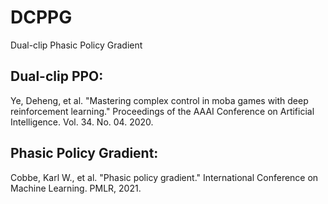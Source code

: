 # DCPPG
Dual-clip Phasic Policy Gradient

## Dual-clip PPO: 

Ye, Deheng, et al. "Mastering complex control in moba games with deep reinforcement learning." Proceedings of the AAAI Conference on Artificial Intelligence. Vol. 34. No. 04. 2020.

## Phasic Policy Gradient: 

Cobbe, Karl W., et al. "Phasic policy gradient." International Conference on Machine Learning. PMLR, 2021.
